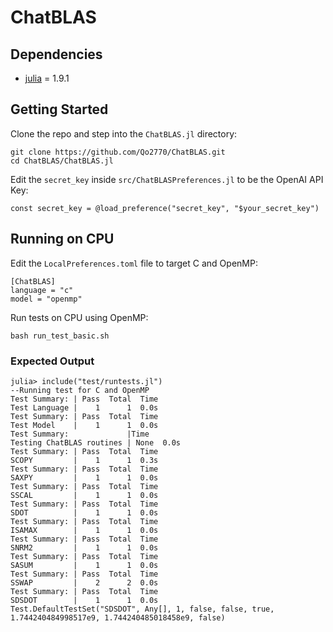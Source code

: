 # ChatBLAS

Dependencies
---

- [julia](https://julialang.org/) = 1.9.1

Getting Started
---

Clone the repo and step into the `ChatBLAS.jl` directory:

```
git clone https://github.com/Qo2770/ChatBLAS.git
cd ChatBLAS/ChatBLAS.jl
```

Edit the `secret_key` inside `src/ChatBLASPreferences.jl` to be the OpenAI API Key:
```
const secret_key = @load_preference("secret_key", "$your_secret_key")
```

Running on CPU
---

Edit the `LocalPreferences.toml` file to target C and OpenMP:
```
[ChatBLAS]
language = "c"
model = "openmp"
```
Run tests on CPU using OpenMP:
```
bash run_test_basic.sh
```

### Expected Output
```
julia> include("test/runtests.jl")
--Running test for C and OpenMP
Test Summary: | Pass  Total  Time
Test Language |    1      1  0.0s
Test Summary: | Pass  Total  Time
Test Model    |    1      1  0.0s
Test Summary:             |Time
Testing ChatBLAS routines | None  0.0s
Test Summary: | Pass  Total  Time
SCOPY         |    1      1  0.3s
Test Summary: | Pass  Total  Time
SAXPY         |    1      1  0.0s
Test Summary: | Pass  Total  Time
SSCAL         |    1      1  0.0s
Test Summary: | Pass  Total  Time
SDOT          |    1      1  0.0s
Test Summary: | Pass  Total  Time
ISAMAX        |    1      1  0.0s
Test Summary: | Pass  Total  Time
SNRM2         |    1      1  0.0s
Test Summary: | Pass  Total  Time
SASUM         |    1      1  0.0s
Test Summary: | Pass  Total  Time
SSWAP         |    2      2  0.0s
Test Summary: | Pass  Total  Time
SDSDOT        |    1      1  0.0s
Test.DefaultTestSet("SDSDOT", Any[], 1, false, false, true, 1.744240484998517e9, 1.744240485018458e9, false)
```